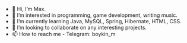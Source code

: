 - 👋 Hi, I’m Max.
- 👀 I’m interested in programming, game development, writing music.
- 🌱 I’m currently learning Java, MySQL, Spring, Hibernate, HTML, CSS.
- 💞️ I’m looking to collaborate on any interesting projects.
- 📫 How to reach me - Telegram: boykin_m

<!---
moorcore/moorcore is a ✨ special ✨ repository because its `README.md` (this file) appears on your GitHub profile.
You can click the Preview link to take a look at your changes.
--->
